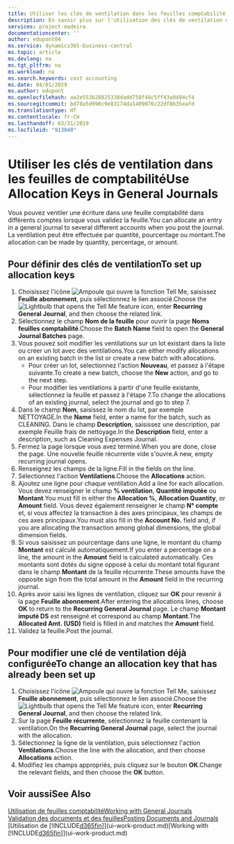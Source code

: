 ```yaml
---
title: Utiliser les clés de ventilation dans les feuilles comptabilité | Microsoft Docs
description: En savoir plus sur l'utilisation des clés de ventilation dans les feuilles.
services: project-madeira
documentationcenter: ''
author: edupont04
ms.service: dynamics365-business-central
ms.topic: article
ms.devlang: na
ms.tgt_pltfrm: na
ms.workload: na
ms.search.keywords: cost accounting
ms.date: 04/01/2019
ms.author: edupont
ms.openlocfilehash: aa2e553b28825338dadd758f48c5ff43a0494cf4
ms.sourcegitcommit: bd78a5d990c9e83174da1409076c22df8b35eafd
ms.translationtype: HT
ms.contentlocale: fr-CH
ms.lasthandoff: 03/31/2019
ms.locfileid: "913840"
---
```

# <a name="use-allocation-keys-in-general-journals"></a><span data-ttu-id="78ed2-103">Utiliser les clés de ventilation dans les feuilles de comptabilité</span><span class="sxs-lookup"><span data-stu-id="78ed2-103">Use Allocation Keys in General Journals</span></span>
<span data-ttu-id="78ed2-104">Vous pouvez ventiler une écriture dans une feuille comptabilité dans différents comptes lorsque vous validez la feuille.</span><span class="sxs-lookup"><span data-stu-id="78ed2-104">You can allocate an entry in a general journal to several different accounts when you post the journal.</span></span> <span data-ttu-id="78ed2-105">La ventilation peut être effectuée par quantité, pourcentage ou montant.</span><span class="sxs-lookup"><span data-stu-id="78ed2-105">The allocation can be made by quantity, percentage, or amount.</span></span>

## <a name="to-set-up-allocation-keys"></a><span data-ttu-id="78ed2-106">Pour définir des clés de ventilation</span><span class="sxs-lookup"><span data-stu-id="78ed2-106">To set up allocation keys</span></span>
1. <span data-ttu-id="78ed2-107">Choisissez l'icône ![Ampoule qui ouvre la fonction Tell Me](media/ui-search/search_small.png "Dites-moi ce que vous voulez faire"), saisissez **Feuille abonnement**, puis sélectionnez le lien associé.</span><span class="sxs-lookup"><span data-stu-id="78ed2-107">Choose the ![Lightbulb that opens the Tell Me feature](media/ui-search/search_small.png "Tell me what you want to do") icon, enter **Recurring General Journal**, and then choose the related link.</span></span>
2. <span data-ttu-id="78ed2-108">Sélectionnez le champ **Nom de la feuille** pour ouvrir la page **Noms feuilles comptabilité**.</span><span class="sxs-lookup"><span data-stu-id="78ed2-108">Choose the **Batch Name** field to open the **General Journal Batches** page.</span></span>
3. <span data-ttu-id="78ed2-109">Vous pouvez soit modifier les ventilations sur un lot existant dans la liste ou créer un lot avec des ventilations.</span><span class="sxs-lookup"><span data-stu-id="78ed2-109">You can either modify allocations on an existing batch in the list or create a new batch with allocations.</span></span>
   * <span data-ttu-id="78ed2-110">Pour créer un lot, sélectionnez l'action **Nouveau**, et passez à l'étape suivante.</span><span class="sxs-lookup"><span data-stu-id="78ed2-110">To create a new batch, choose the **New** action, and go to the next step.</span></span>
   * <span data-ttu-id="78ed2-111">Pour modifier les ventilations à partir d'une feuille existante, sélectionnez la feuille et passez à l'étape 7.</span><span class="sxs-lookup"><span data-stu-id="78ed2-111">To change the allocations of an existing journal, select the journal and go to step 7.</span></span>    
4. <span data-ttu-id="78ed2-112">Dans le champ **Nom**, saisissez le nom du lot, par exemple NETTOYAGE.</span><span class="sxs-lookup"><span data-stu-id="78ed2-112">In the **Name** field, enter a name for the batch, such as CLEANING.</span></span> <span data-ttu-id="78ed2-113">Dans le champ **Description**, saisissez une description, par exemple Feuille frais de nettoyage.</span><span class="sxs-lookup"><span data-stu-id="78ed2-113">In the **Description** field, enter a description, such as Cleaning Expenses Journal.</span></span>
5. <span data-ttu-id="78ed2-114">Fermez la page lorsque vous avez terminé.</span><span class="sxs-lookup"><span data-stu-id="78ed2-114">When you are done, close the page.</span></span> <span data-ttu-id="78ed2-115">Une nouvelle feuille récurrente vide s'ouvre.</span><span class="sxs-lookup"><span data-stu-id="78ed2-115">A new, empty recurring journal opens.</span></span>
6. <span data-ttu-id="78ed2-116">Renseignez les champs de la ligne.</span><span class="sxs-lookup"><span data-stu-id="78ed2-116">Fill in the fields on the line.</span></span>
7. <span data-ttu-id="78ed2-117">Sélectionnez l'action **Ventilations**.</span><span class="sxs-lookup"><span data-stu-id="78ed2-117">Choose the **Allocations** action.</span></span>
8. <span data-ttu-id="78ed2-118">Ajoutez une ligne pour chaque ventilation.</span><span class="sxs-lookup"><span data-stu-id="78ed2-118">Add a line for each allocation.</span></span> <span data-ttu-id="78ed2-119">Vous devez renseigner le champ **% ventilation**, **Quantité imputée** ou **Montant**.</span><span class="sxs-lookup"><span data-stu-id="78ed2-119">You must fill in either the **Allocation %**, **Allocation Quantity**, or **Amount** field.</span></span> <span data-ttu-id="78ed2-120">Vous devez également renseigner le champ **N° compte** et, si vous affectez la transaction à des axes principaux, les champs de ces axes principaux.</span><span class="sxs-lookup"><span data-stu-id="78ed2-120">You must also fill in the **Account No.** field and, if you are allocating the transaction among global dimensions, the global dimension fields.</span></span>
9. <span data-ttu-id="78ed2-121">Si vous saisissez un pourcentage dans une ligne, le montant du champ **Montant** est calculé automatiquement.</span><span class="sxs-lookup"><span data-stu-id="78ed2-121">If you enter a percentage on a line, the amount in the **Amount** field is calculated automatically.</span></span> <span data-ttu-id="78ed2-122">Ces montants sont dotés du signe opposé à celui du montant total figurant dans le champ **Montant** de la feuille récurrente.</span><span class="sxs-lookup"><span data-stu-id="78ed2-122">These amounts have the opposite sign from the total amount in the **Amount** field in the recurring journal.</span></span>
10. <span data-ttu-id="78ed2-123">Après avoir saisi les lignes de ventilation, cliquez sur **OK** pour revenir à la page **Feuille abonnement**.</span><span class="sxs-lookup"><span data-stu-id="78ed2-123">After entering the allocations lines, choose **OK** to return to the **Recurring General Journal** page.</span></span> <span data-ttu-id="78ed2-124">Le champ **Montant imputé DS** est renseigné et correspond au champ **Montant**.</span><span class="sxs-lookup"><span data-stu-id="78ed2-124">The **Allocated Amt. (USD)** field is filled in and matches the **Amount** field.</span></span>
11. <span data-ttu-id="78ed2-125">Validez la feuille.</span><span class="sxs-lookup"><span data-stu-id="78ed2-125">Post the journal.</span></span>

## <a name="to-change-an-allocation-key-that-has-already-been-set-up"></a><span data-ttu-id="78ed2-126">Pour modifier une clé de ventilation déjà configurée</span><span class="sxs-lookup"><span data-stu-id="78ed2-126">To change an allocation key that has already been set up</span></span>
1. <span data-ttu-id="78ed2-127">Choisissez l'icône ![Ampoule qui ouvre la fonction Tell Me](media/ui-search/search_small.png "Dites-moi ce que vous voulez faire"), saisissez **Feuille abonnement**, puis sélectionnez le lien associé.</span><span class="sxs-lookup"><span data-stu-id="78ed2-127">Choose the ![Lightbulb that opens the Tell Me feature](media/ui-search/search_small.png "Tell me what you want to do") icon, enter **Recurring General Journal**, and then choose the related link.</span></span>
2. <span data-ttu-id="78ed2-128">Sur la page **Feuille récurrente**, sélectionnez la feuille contenant la ventilation.</span><span class="sxs-lookup"><span data-stu-id="78ed2-128">On the **Recurring General Journal** page, select the journal with the allocation.</span></span>
3. <span data-ttu-id="78ed2-129">Sélectionnez la ligne de la ventilation, puis sélectionnez l'action **Ventilations**.</span><span class="sxs-lookup"><span data-stu-id="78ed2-129">Choose the line with the allocation, and then choose **Allocations** action.</span></span>
4. <span data-ttu-id="78ed2-130">Modifiez les champs appropriés, puis cliquez sur le bouton **OK**.</span><span class="sxs-lookup"><span data-stu-id="78ed2-130">Change the relevant fields, and then choose the **OK** button.</span></span>

## <a name="see-also"></a><span data-ttu-id="78ed2-131">Voir aussi</span><span class="sxs-lookup"><span data-stu-id="78ed2-131">See Also</span></span>
[<span data-ttu-id="78ed2-132">Utilisation de feuilles comptabilité</span><span class="sxs-lookup"><span data-stu-id="78ed2-132">Working with General Journals</span></span>](ui-work-general-journals.md)  
[<span data-ttu-id="78ed2-133">Validation des documents et des feuilles</span><span class="sxs-lookup"><span data-stu-id="78ed2-133">Posting Documents and Journals</span></span>](ui-post-documents-journals.md)  
<span data-ttu-id="78ed2-134">[Utilisation de [!INCLUDE[d365fin](includes/d365fin_md.md)]](ui-work-product.md)</span><span class="sxs-lookup"><span data-stu-id="78ed2-134">[Working with [!INCLUDE[d365fin](includes/d365fin_md.md)]](ui-work-product.md)</span></span>
